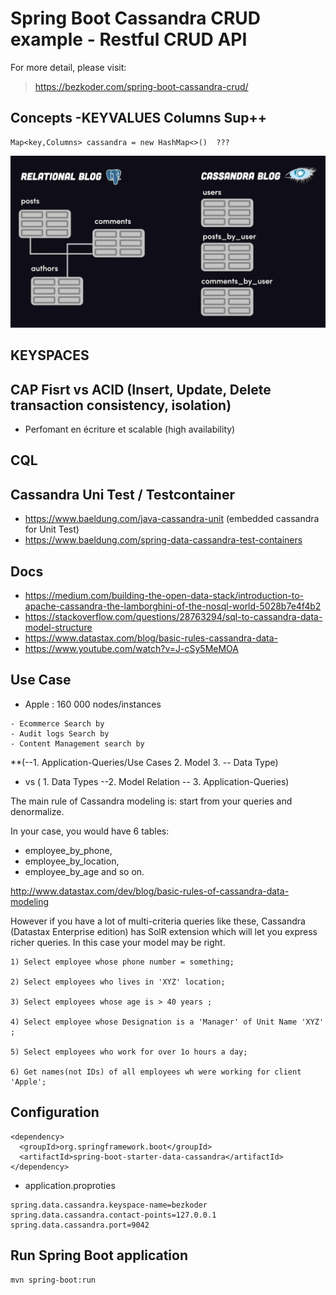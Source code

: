 # Spring Boot Cassandra CRUD example - Restful CRUD API

For more detail, please visit:
>  https://bezkoder.com/spring-boot-cassandra-crud/ 

## Concepts -KEYVALUES Columns Sup++
```
Map<key,Columns> cassandra = new HashMap<>()  ???

```

![Cassandra vs SQL ](https://github.com/sanogotech/spring-boot-data-cassandra/blob/master/docsCassandra/images/sqlvsCassandra.jpg)

## KEYSPACES

##  CAP Fisrt vs ACID (Insert, Update, Delete transaction consistency, isolation)
* Perfomant en écriture et scalable (high availability)

##  CQL


## Cassandra Uni Test /  Testcontainer

- https://www.baeldung.com/java-cassandra-unit  (embedded cassandra for Unit Test)
- https://www.baeldung.com/spring-data-cassandra-test-containers


##  Docs
-  https://medium.com/building-the-open-data-stack/introduction-to-apache-cassandra-the-lamborghini-of-the-nosql-world-5028b7e4f4b2
- https://stackoverflow.com/questions/28763294/sql-to-cassandra-data-model-structure
- https://www.datastax.com/blog/basic-rules-cassandra-data-
- https://www.youtube.com/watch?v=J-cSy5MeMOA

## Use Case
 * Apple  : 160 000 nodes/instances
 
```
- Ecommerce Search by
- Audit logs Search by
- Content Management search by

```

**(--1. Application-Queries/Use Cases 2. Model  3. -- Data Type)   
- vs  ( 1. Data Types --2. Model Relation -- 3. Application-Queries)

The main rule of Cassandra modeling is: start from your queries and denormalize. 

In your case, you would have 6 tables:
* employee_by_phone,
*  employee_by_location, 
*  employee_by_age and so on.

http://www.datastax.com/dev/blog/basic-rules-of-cassandra-data-modeling

However if you have a lot of multi-criteria queries like these, Cassandra (Datastax Enterprise edition) has SolR extension which will let you express richer queries. In this case your model may be right.

```
1) Select employee whose phone number = something;

2) Select employees who lives in 'XYZ' location;

3) Select employees whose age is > 40 years ;

4) Select employee whose Designation is a 'Manager' of Unit Name 'XYZ' ;

5) Select employees who work for over 1o hours a day;

6) Get names(not IDs) of all employees wh were working for client 'Apple';

```

## Configuration 

```
<dependency>
  <groupId>org.springframework.boot</groupId>
  <artifactId>spring-boot-starter-data-cassandra</artifactId>
</dependency>

 ```
 * application.proproties
 ```
spring.data.cassandra.keyspace-name=bezkoder
spring.data.cassandra.contact-points=127.0.0.1
spring.data.cassandra.port=9042
```
## Run Spring Boot application
```
mvn spring-boot:run
```
